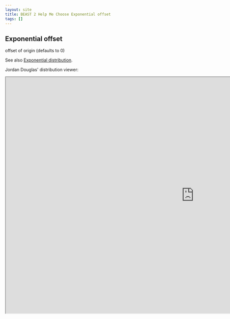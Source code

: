 ```yaml
---
layout: site
title: BEAST 2 Help Me Choose Exponential offset
tags: []
---
```


## Exponential offset

offset of origin (defaults to 0)


See also [Exponential distribution](https://en.wikipedia.org/wiki/Exponential_distribution).


Jordan Douglas' distribution viewer: 
<iframe width='1224' height='768' src='https://jordandouglas.github.io/distributions/' title='Distribution Viewer'></iframe>
